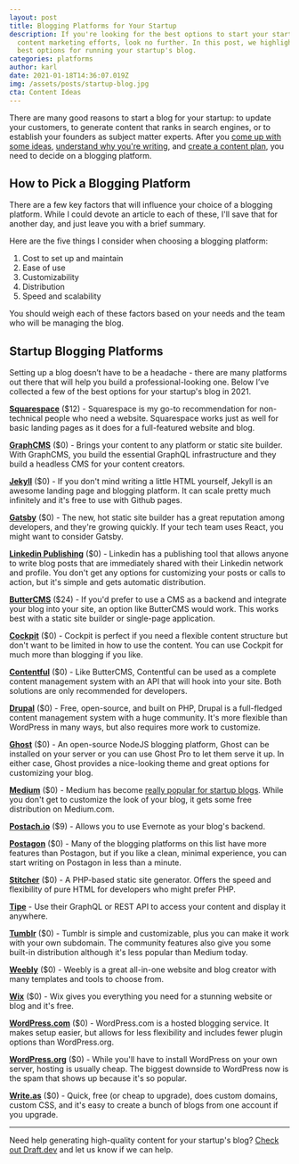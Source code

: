 ```yaml
---
layout: post
title: Blogging Platforms for Your Startup
description: If you're looking for the best options to start your startup's
  content marketing efforts, look no further. In this post, we highlight the
  best options for running your startup's blog.
categories: platforms
author: karl
date: 2021-01-18T14:36:07.019Z
img: /assets/posts/startup-blog.jpg
cta: Content Ideas
---
```

There are many good reasons to start a blog for your startup: to update your customers, to generate content that ranks in search engines, or to establish your founders as subject matter experts. After you [come up with some ideas](https://draft.dev/learn/startup-blog-ideas), [understand why you're writing](https://draft.dev/learn/three-questions), and [create a content plan](https://draft.dev/learn/content-plan), you need to decide on a blogging platform.

<!-- signup -->

## How to Pick a Blogging Platform
There are a few key factors that will influence your choice of a blogging platform. While I could devote an article to each of these, I'll save that for another day, and just leave you with a brief summary.

Here are the five things I consider when choosing a blogging platform:

1. Cost to set up and maintain
2. Ease of use
3. Customizability
4. Distribution
5. Speed and scalability

You should weigh each of these factors based on your needs and the team who will be managing the blog.

## Startup Blogging Platforms
Setting up a blog doesn’t have to be a headache - there are many platforms out there that will help you build a professional-looking one. Below I’ve collected a few of the best options for your startup's blog in 2021.

**[Squarespace](https://www.squarespace.com/)** ($12) - Squarespace is my go-to recommendation for non-technical people who need a website. Squarespace works just as well for basic landing pages as it does for a full-featured website and blog.

**[GraphCMS](https://graphcms.com/)** ($0) - Brings your content to any platform or static site builder. With GraphCMS, you build the essential GraphQL infrastructure and they build a headless CMS for your content creators.

**[Jekyll](https://jekyllrb.com/)** ($0) - If you don't mind writing a little HTML yourself, Jekyll is an awesome landing page and blogging platform. It can scale pretty much infinitely and it's free to use with Github pages.

**[Gatsby](https://www.gatsbyjs.com/)** ($0) - The new, hot static site builder has a great reputation among developers, and they're growing quickly. If your tech team uses React, you might want to consider Gatsby.

**[Linkedin Publishing](https://www.linkedin.com/post/new)** ($0) - Linkedin has a publishing tool that allows anyone to write blog posts that are immediately shared with their Linkedin network and profile. You don't get any options for customizing your posts or calls to action, but it's simple and gets automatic distribution.

**[ButterCMS](https://buttercms.com/)** ($24) - If you'd prefer to use a CMS as a backend and integrate your blog into your site, an option like ButterCMS would work. This works best with a static site builder or single-page application.

**[Cockpit](https://getcockpit.com/)** ($0) - Cockpit is perfect if you need a flexible content structure but don't want to be limited in how to use the content. You can use Cockpit for much more than blogging if you like.

**[Contentful](https://www.contentful.com/)** ($0) - Like ButterCMS, Contentful can be used as a complete content management system with an API that will hook into your site. Both solutions are only recommended for developers.

**[Drupal](https://www.drupal.org/)** ($0) - Free, open-source, and built on PHP, Drupal is a full-fledged content management system with a huge community. It's more flexible than WordPress in many ways, but also requires more work to customize.

**[Ghost](https://ghost.org/)** ($0) - An open-source NodeJS blogging platform, Ghost can be installed on your server or you can use Ghost Pro to let them serve it up. In either case, Ghost provides a nice-looking theme and great options for customizing your blog. 

**[Medium](https://medium.com/new-story)** ($0) - Medium has become [really popular for startup blogs](https://www.karllhughes.com/posts/using-medium-for-your-blog). While you don't get to customize the look of your blog, it gets some free distribution on Medium.com.

**[Postach.io](https://postach.io/)** ($9) - Allows you to use Evernote as your blog's backend.

**[Postagon](http://www.postagon.com/)** ($0) - Many of the blogging platforms on this list have more features than Postagon, but if you like a clean, minimal experience, you can start writing on Postagon in less than a minute.

**[Stitcher](https://www.stitcher.io/)** ($0) - A PHP-based static site generator. Offers the speed and flexibility of pure HTML for developers who might prefer PHP.

**[Tipe](https://tipe.io/)** - Use their GraphQL or REST API to access your content and display it anywhere.

**[Tumblr](https://www.tumblr.com/)** ($0) - Tumblr is simple and customizable, plus you can make it work with your own subdomain. The community features also give you some built-in distribution although it's less popular than Medium today.

**[Weebly](https://www.weebly.com/)** ($0) - Weebly is a great all-in-one website and blog creator with many templates and tools to choose from.

**[Wix](https://www.wix.com/)** ($0) - Wix gives you everything you need for a stunning website or blog and it's free.

**[WordPress.com](https://wordpress.com/)** ($0) - WordPress.com is a hosted blogging service. It makes setup easier, but allows for less flexibility and includes fewer plugin options than WordPress.org.

**[WordPress.org](https://wordpress.org/)** ($0) - While you'll have to install WordPress on your own server, hosting is usually cheap. The biggest downside to WordPress now is the spam that shows up because it's so popular.

**[Write.as](https://write.as/)** ($0) - Quick, free (or cheap to upgrade), does custom domains, custom CSS, and it's easy to create a bunch of blogs from one account if you upgrade.

-----

Need help generating high-quality content for your startup's blog? [Check out Draft.dev](https://draft.dev) and let us know if we can help.
